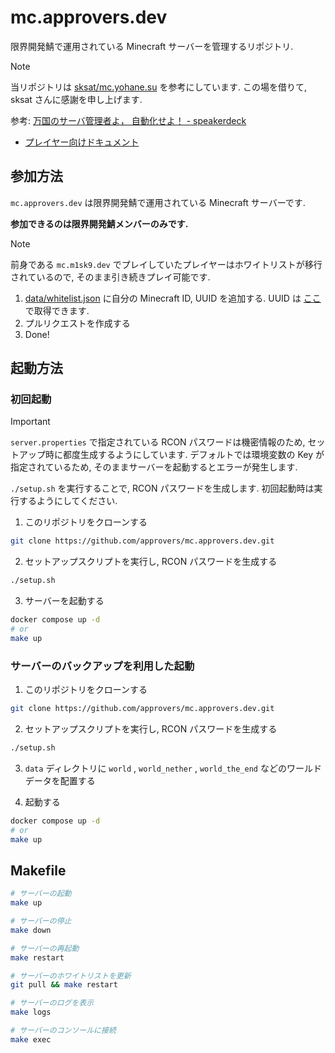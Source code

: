 # mc.approvers.dev

限界開発鯖で運用されている Minecraft サーバーを管理するリポジトリ.

> [!NOTE]
>
> 当リポジトリは [sksat/mc.yohane.su](https://github.com/sksat/mc.yohane.su) を参考にしています.
> この場を借りて, sksat さんに感謝を申し上げます.
>
> 参考: [万国のサーバ管理者よ， 自動化せよ！  - speakerdeck](https://speakerdeck.com/sksat/mo-guo-falsesabaguan-li-zhe-yo-zi-dong-hua-seyo?)

- [プレイヤー向けドキュメント]()

## 参加方法

`mc.approvers.dev` は限界開発鯖で運用されている Minecraft サーバーです.

**参加できるのは限界開発鯖メンバーのみです.**

> [!NOTE]
>
> 前身である `mc.m1sk9.dev` でプレイしていたプレイヤーはホワイトリストが移行されているので, そのまま引き続きプレイ可能です.

1. [data/whitelist.json](./data/whitelist.json) に自分の Minecraft ID, UUID を追加する. UUID は [ここ](https://mcuuid.net/) で取得できます.
2. プルリクエストを作成する
3. Done!

## 起動方法

### 初回起動

> [!IMPORTANT]
>
> `server.properties` で指定されている RCON パスワードは機密情報のため, セットアップ時に都度生成するようにしています. デフォルトでは環境変数の Key が指定されているため, そのままサーバーを起動するとエラーが発生します.
>
> `./setup.sh` を実行することで, RCON パスワードを生成します. 初回起動時は実行するようにしてください.

1. このリポジトリをクローンする

```sh
git clone https://github.com/approvers/mc.approvers.dev.git
```

2. セットアップスクリプトを実行し, RCON パスワードを生成する

```sh
./setup.sh
```

3. サーバーを起動する

```sh
docker compose up -d
# or
make up
```

### サーバーのバックアップを利用した起動

1. このリポジトリをクローンする

```sh
git clone https://github.com/approvers/mc.approvers.dev.git
```

2. セットアップスクリプトを実行し, RCON パスワードを生成する

```sh
./setup.sh
```

3. `data` ディレクトリに `world` , `world_nether` , `world_the_end` などのワールドデータを配置する

4. 起動する

```sh
docker compose up -d
# or
make up
```

## Makefile

```sh
# サーバーの起動
make up

# サーバーの停止
make down

# サーバーの再起動
make restart

# サーバーのホワイトリストを更新
git pull && make restart

# サーバーのログを表示
make logs

# サーバーのコンソールに接続
make exec
```
